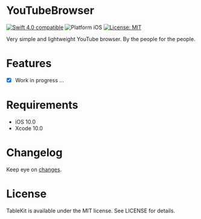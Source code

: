 # YouTubeBrowser

<p align="left">
<a href="https://developer.apple.com/swift"><img src="https://img.shields.io/badge/Swift_4.0-compatible-4BC51D.svg?style=flat" alt="Swift 4.0 compatible" /></a>
<img src="https://img.shields.io/badge/platform-iOS-blue.svg?style=flat" alt="Platform iOS" />
<a href="https://raw.githubusercontent.com/maxsokolov/tablekit/master/LICENSE"><img src="http://img.shields.io/badge/license-MIT-blue.svg?style=flat" alt="License: MIT" /></a>
</p>

Very simple and lightweight YouTube browser. By the people for the people.

# Features

- [x] Work in progress ...

# Requirements

- iOS 10.0
- Xcode 10.0

# Changelog

Keep eye on [changes](CHANGELOG.md).

# License

TableKit is available under the MIT license. See LICENSE for details.
